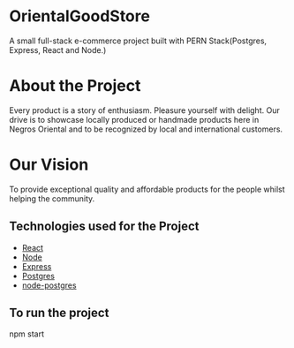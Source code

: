 # OrientalGoodStore

A small full-stack e-commerce project built with PERN Stack(Postgres, Express, React and Node.)

# About the Project

Every product is a story of enthusiasm. Pleasure yourself with delight. Our drive is to showcase locally produced or handmade products here in Negros Oriental and to be recognized by local and international customers.

# Our Vision

To provide exceptional quality and affordable products for the people whilst helping the community.

## Technologies used for the Project

- [React](https://reactjs.org/)
- [Node](https://nodejs.org/en/)
- [Express](http://expressjs.com/)
- [Postgres](https://www.postgresql.org/)
- [node-postgres](https://node-postgres.com/)

## To run the project

npm start

